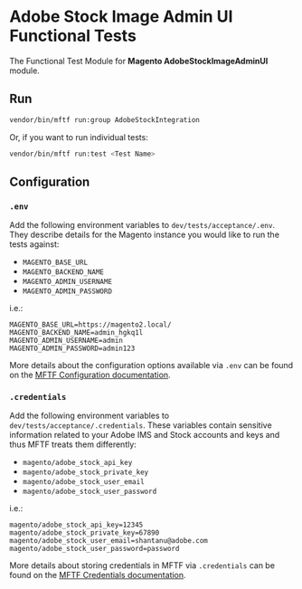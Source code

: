 # Adobe Stock Image Admin UI Functional Tests

The Functional Test Module for **Magento AdobeStockImageAdminUI** module.

## Run

```bash
vendor/bin/mftf run:group AdobeStockIntegration
```

Or, if you want to run individual tests:

```bash
vendor/bin/mftf run:test <Test Name>
```

## Configuration

### `.env`

Add the following environment variables to `dev/tests/acceptance/.env`. They
describe details for the Magento instance you would like to run the tests
against:

- `MAGENTO_BASE_URL`
- `MAGENTO_BACKEND_NAME`
- `MAGENTO_ADMIN_USERNAME`
- `MAGENTO_ADMIN_PASSWORD`

i.e.:

```env
MAGENTO_BASE_URL=https://magento2.local/
MAGENTO_BACKEND_NAME=admin_hgkq1l
MAGENTO_ADMIN_USERNAME=admin
MAGENTO_ADMIN_PASSWORD=admin123
```

More details about the configuration options available via `.env` can be found
on the [MFTF Configuration
documentation](https://developer.adobe.com/commerce/testing/functional-testing-framework/configuration/).

### `.credentials`

Add the following environment variables to `dev/tests/acceptance/.credentials`.
These variables contain sensitive information related to your Adobe IMS and
Stock accounts and keys and thus MFTF treats them differently:

- `magento/adobe_stock_api_key`
- `magento/adobe_stock_private_key`
- `magento/adobe_stock_user_email`
- `magento/adobe_stock_user_password`

i.e.:

```env
magento/adobe_stock_api_key=12345
magento/adobe_stock_private_key=67890
magento/adobe_stock_user_email=shantanu@adobe.com
magento/adobe_stock_user_password=password
```

More details about storing credentials in MFTF via `.credentials` can be found
on the [MFTF Credentials documentation](https://developer.adobe.com/commerce/testing/functional-testing-framework/credentials/).
